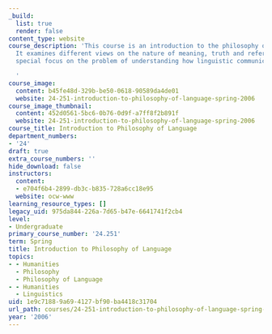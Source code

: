 ```yaml
---
_build:
  list: true
  render: false
content_type: website
course_description: 'This course is an introduction to the philosophy of language.
  It examines different views on the nature of meaning, truth and reference, with
  special focus on the problem of understanding how linguistic communication works.

  '
course_image:
  content: b45fe48d-329b-be50-0618-90589da4de01
  website: 24-251-introduction-to-philosophy-of-language-spring-2006
course_image_thumbnail:
  content: 452d0561-5bc6-0b76-0d9f-a7ff8f2b891f
  website: 24-251-introduction-to-philosophy-of-language-spring-2006
course_title: Introduction to Philosophy of Language
department_numbers:
- '24'
draft: true
extra_course_numbers: ''
hide_download: false
instructors:
  content:
  - e704f6b4-2899-db3c-b835-728a6cc18e95
  website: ocw-www
learning_resource_types: []
legacy_uid: 975da844-226a-7d65-b47e-6641741f2cb4
level:
- Undergraduate
primary_course_number: '24.251'
term: Spring
title: Introduction to Philosophy of Language
topics:
- - Humanities
  - Philosophy
  - Philosophy of Language
- - Humanities
  - Linguistics
uid: 1e9c7188-9a69-4127-bf90-ba4418c31704
url_path: courses/24-251-introduction-to-philosophy-of-language-spring-2006
year: '2006'
---
```

